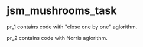 # jsm_mushrooms_task

pr_1 contains code with "close one by one" aglorithm.

pr_2 contains code with Norris aglorithm.
